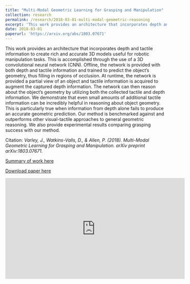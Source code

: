 ```yaml
---
title: "Multi-Modal Geometric Learning for Grasping and Manipulation"
collection: research
permalink: /research/2018-03-01-multi-modal-geometric-reasoning
excerpt: 'This work provides an architecture that incorporates depth and tactile information to create rich and accurate 3D models useful for robotic manipulation tasks. This is accomplished through the use of a 3D convolutional neural network (CNN). Offline, the network is provided with both depth and tactile information and trained to predict the object’s geometry, thus filling in regions of occlusion. At runtime, the network is provided a partial view of an object and tactile information is acquired to augment the captured depth information. The network can then reason about the object’s geometry by utilizing both the collected tactile and depth information. We demonstrate that even small amounts of additional tactile information can be incredibly helpful in reasoning about object geometry. This is particularly true when information from depth alone fails to produce an accurate geometric prediction. Our method is benchmarked against and outperforms other visual-tactile approaches to general geometric reasoning. We also provide experimental results comparing grasping success with our method.'
date: 2018-03-01
paperurl: 'https://arxiv.org/abs/1803.07671'
---
```

This work provides an architecture that incorporates depth and tactile information to create rich and accurate 3D models useful for robotic manipulation tasks. This is accomplished through the use of a 3D convolutional neural network (CNN). Offline, the network is provided with both depth and tactile information and trained to predict the object’s geometry, thus filling in regions of occlusion. At runtime, the network is provided a partial view of an object and tactile information is acquired to augment the captured depth information. The network can then reason about the object’s geometry by utilizing both the collected tactile and depth information. We demonstrate that even small amounts of additional tactile information can be incredibly helpful in reasoning about object geometry. This is particularly true when information from depth alone fails to produce an accurate geometric prediction. Our method is benchmarked against and outperforms other visual-tactile approaches to general geometric reasoning. We also provide experimental results comparing grasping success with our method.

Citation: <cite>Varley, J., Watkins-Valls, D., & Allen, P. (2018). Multi-Modal Geometric Learning for Grasping and Manipulation. arXiv preprint arXiv:1803.07671.</cite>

[Summary of work here](https://crlab.cs.columbia.edu/visualtactilegrasping)

[Download paper here](https://arxiv.org/abs/1803.07671)

<centering><iframe width="560" height="315" src="https://www.youtube.com/embed/R98JEqEps_U" frameborder="0" allow="autoplay; encrypted-media" allowfullscreen></iframe></centering>